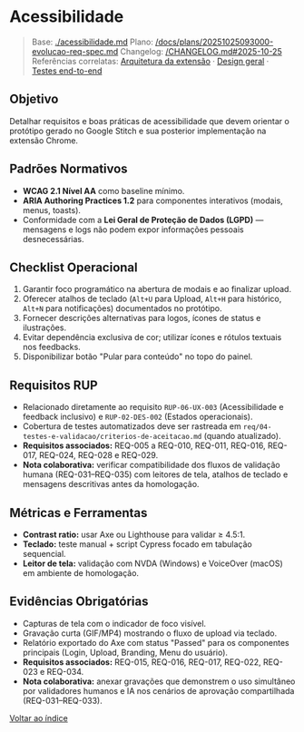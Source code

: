 <!-- req/06-ux-brand/acessibilidade.md -->
# Acessibilidade

> Base: [./acessibilidade.md](./acessibilidade.md)
> Plano: [/docs/plans/20251025093000-evolucao-req-spec.md](/docs/plans/20251025093000-evolucao-req-spec.md)
> Changelog: [/CHANGELOG.md#2025-10-25](/CHANGELOG.md#2025-10-25)
> Referências correlatas: [Arquitetura da extensão](/req/01-arquitetura/arquitetura-da-extensao-spec.md) · [Design geral](/req/02-design/design-geral-spec.md) · [Testes end-to-end](/req/04-testes-e-validacao/testes-end-to-end-spec.md)

## Objetivo
Detalhar requisitos e boas práticas de acessibilidade que devem orientar o protótipo gerado no Google Stitch e sua posterior implementação na extensão Chrome.

## Padrões Normativos
- **WCAG 2.1 Nível AA** como baseline mínimo.
- **ARIA Authoring Practices 1.2** para componentes interativos (modais, menus, toasts).
- Conformidade com a **Lei Geral de Proteção de Dados (LGPD)** — mensagens e logs não podem expor informações pessoais desnecessárias.

## Checklist Operacional
1. Garantir foco programático na abertura de modais e ao finalizar upload.
2. Oferecer atalhos de teclado (`Alt+U` para Upload, `Alt+H` para histórico, `Alt+N` para notificações) documentados no protótipo.
3. Fornecer descrições alternativas para logos, ícones de status e ilustrações.
4. Evitar dependência exclusiva de cor; utilizar ícones e rótulos textuais nos feedbacks.
5. Disponibilizar botão "Pular para conteúdo" no topo do painel.

## Requisitos RUP
- Relacionado diretamente ao requisito `RUP-06-UX-003` (Acessibilidade e feedback inclusivo) e `RUP-02-DES-002` (Estados operacionais).
- Cobertura de testes automatizados deve ser rastreada em `req/04-testes-e-validacao/criterios-de-aceitacao.md` (quando atualizado).
- **Requisitos associados:** REQ-005 a REQ-010, REQ-011, REQ-016, REQ-017, REQ-024, REQ-028 e REQ-029.
- **Nota colaborativa:** verificar compatibilidade dos fluxos de validação humana (REQ-031–REQ-035) com leitores de tela, atalhos de teclado e mensagens descritivas antes da homologação.

## Métricas e Ferramentas
- **Contrast ratio:** usar Axe ou Lighthouse para validar ≥ 4.5:1.
- **Teclado:** teste manual + script Cypress focado em tabulação sequencial.
- **Leitor de tela:** validação com NVDA (Windows) e VoiceOver (macOS) em ambiente de homologação.

## Evidências Obrigatórias
- Capturas de tela com o indicador de foco visível.
- Gravação curta (GIF/MP4) mostrando o fluxo de upload via teclado.
- Relatório exportado do Axe com status "Passed" para os componentes principais (Login, Upload, Branding, Menu do usuário).
- **Requisitos associados:** REQ-015, REQ-016, REQ-017, REQ-022, REQ-023 e REQ-034.
- **Nota colaborativa:** anexar gravações que demonstrem o uso simultâneo por validadores humanos e IA nos cenários de aprovação compartilhada (REQ-031–REQ-033).

[Voltar ao índice](README-spec.md)
